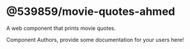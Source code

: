 @539859/movie-quotes-ahmed
===============================================
A web component that prints movie quotes.

Component Authors, provide some documentation for your users here!